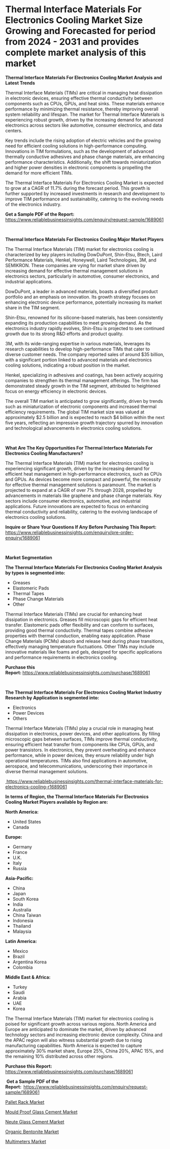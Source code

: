 <p><h1>Thermal Interface Materials For Electronics Cooling Market Size Growing and Forecasted for period from 2024 - 2031 and provides complete market analysis of this market</h1></p><p><strong>Thermal Interface Materials For Electronics Cooling Market Analysis and Latest Trends</strong></p>
<p><p>Thermal Interface Materials (TIMs) are critical in managing heat dissipation in electronic devices, ensuring effective thermal conductivity between components such as CPUs, GPUs, and heat sinks. These materials enhance performance by minimizing thermal resistance, thereby improving overall system reliability and lifespan. The market for Thermal Interface Materials is experiencing robust growth, driven by the increasing demand for advanced electronics across sectors like automotive, consumer electronics, and data centers.</p><p>Key trends include the rising adoption of electric vehicles and the growing need for efficient cooling solutions in high-performance computing. Innovations in TIM formulations, such as the development of advanced thermally conductive adhesives and phase change materials, are enhancing performance characteristics. Additionally, the shift towards miniaturization and higher power densities in electronic components is propelling the demand for more efficient TIMs.</p><p>The Thermal Interface Materials For Electronics Cooling Market is expected to grow at a CAGR of 11.7% during the forecast period. This growth is further supported by increased investments in research and development to improve TIM performance and sustainability, catering to the evolving needs of the electronics industry.</p></p>
<p><strong>Get a Sample PDF of the Report:&nbsp;</strong> <a href="https://www.reliablebusinessinsights.com/enquiry/request-sample/1689061?utm_campaign=63&utm_medium=2&utm_source=Github&utm_content=ia&utm_term=17102024&utm_id=thermal-interface-materials-for-electronics-cooling">https://www.reliablebusinessinsights.com/enquiry/request-sample/1689061</a></p>
<p>&nbsp;</p>
<p><strong>Thermal Interface Materials For Electronics Cooling Major Market Players</strong></p>
<p><p>The Thermal Interface Materials (TIM) market for electronics cooling is characterized by key players including DowDuPont, Shin-Etsu, Btech, Laird Performance Materials, Henkel, Honeywell, Laird Technologies, 3M, and SEMIKRON. These companies are vying for market share driven by increasing demand for effective thermal management solutions in electronics sectors, particularly in automotive, consumer electronics, and industrial applications.</p><p>DowDuPont, a leader in advanced materials, boasts a diversified product portfolio and an emphasis on innovation. Its growth strategy focuses on enhancing electronic device performance, potentially increasing its market share in the TIM segment.</p><p>Shin-Etsu, renowned for its silicone-based materials, has been consistently expanding its production capabilities to meet growing demand. As the electronics industry rapidly evolves, Shin-Etsu is projected to see continued growth due to its strong R&D efforts and product quality.</p><p>3M, with its wide-ranging expertise in various materials, leverages its research capabilities to develop high-performance TIMs that cater to diverse customer needs. The company reported sales of around $35 billion, with a significant portion linked to advanced materials and electronics cooling solutions, indicating a robust position in the market.</p><p>Henkel, specializing in adhesives and coatings, has been actively acquiring companies to strengthen its thermal management offerings. The firm has demonstrated steady growth in the TIM segment, attributed to heightened focus on energy efficiency in electronic devices.</p><p>The overall TIM market is anticipated to grow significantly, driven by trends such as miniaturization of electronic components and increased thermal efficiency requirements. The global TIM market size was valued at approximately $2.5 billion and is expected to reach $4 billion within the next five years, reflecting an impressive growth trajectory spurred by innovation and technological advancements in electronics cooling solutions.</p></p>
<p>&nbsp;</p>
<p><strong>What Are The Key Opportunities For Thermal Interface Materials For Electronics Cooling Manufacturers?</strong></p>
<p><p>The Thermal Interface Materials (TIM) market for electronics cooling is experiencing significant growth, driven by the increasing demand for efficient heat management in high-performance electronics, such as CPUs and GPUs. As devices become more compact and powerful, the necessity for effective thermal management solutions is paramount. The market is projected to expand at a CAGR of over 7% through 2028, propelled by advancements in materials like graphene and phase change materials. Key sectors include consumer electronics, automotive, and industrial applications. Future innovations are expected to focus on enhancing thermal conductivity and reliability, catering to the evolving landscape of electronics cooling solutions.</p></p>
<p><strong>Inquire or Share Your Questions If Any Before Purchasing This Report:</strong> <a href="https://www.reliablebusinessinsights.com/enquiry/pre-order-enquiry/1689061?utm_campaign=63&utm_medium=2&utm_source=Github&utm_content=ia&utm_term=17102024&utm_id=thermal-interface-materials-for-electronics-cooling">https://www.reliablebusinessinsights.com/enquiry/pre-order-enquiry/1689061</a></p>
<p>&nbsp;</p>
<p><strong>Market Segmentation</strong></p>
<p><strong>The Thermal Interface Materials For Electronics Cooling Market Analysis by types is segmented into:</strong></p>
<p><ul><li>Greases</li><li>Elastomeric Pads</li><li>Thermal Tapes</li><li>Phase Change Materials</li><li>Other</li></ul></p>
<p><p>Thermal Interface Materials (TIMs) are crucial for enhancing heat dissipation in electronics. Greases fill microscopic gaps for efficient heat transfer. Elastomeric pads offer flexibility and can conform to surfaces, providing good thermal conductivity. Thermal tapes combine adhesive properties with thermal conduction, enabling easy application. Phase Change Materials (PCMs) absorb and release heat during phase transitions, effectively managing temperature fluctuations. Other TIMs may include innovative materials like foams and gels, designed for specific applications and performance requirements in electronics cooling.</p></p>
<p><strong>Purchase this Report:&nbsp;</strong><a href="https://www.reliablebusinessinsights.com/purchase/1689061?utm_campaign=63&utm_medium=2&utm_source=Github&utm_content=ia&utm_term=17102024&utm_id=thermal-interface-materials-for-electronics-cooling">https://www.reliablebusinessinsights.com/purchase/1689061</a></p>
<p>&nbsp;</p>
<p><strong>The Thermal Interface Materials For Electronics Cooling Market Industry Research by Application is segmented into:</strong></p>
<p><ul><li>Electronics</li><li>Power Devices</li><li>Others</li></ul></p>
<p><p>Thermal Interface Materials (TIMs) play a crucial role in managing heat dissipation in electronics, power devices, and other applications. By filling microscopic gaps between surfaces, TIMs improve thermal conductivity, ensuring efficient heat transfer from components like CPUs, GPUs, and power transistors. In electronics, they prevent overheating and enhance performance, while in power devices, they ensure reliability under high operational temperatures. TIMs also find applications in automotive, aerospace, and telecommunications, underscoring their importance in diverse thermal management solutions.</p></p>
<p><a href="https://www.reliablebusinessinsights.com/thermal-interface-materials-for-electronics-cooling-r1689061?utm_campaign=63&utm_medium=2&utm_source=Github&utm_content=ia&utm_term=17102024&utm_id=thermal-interface-materials-for-electronics-cooling">&nbsp;https://www.reliablebusinessinsights.com/thermal-interface-materials-for-electronics-cooling-r1689061</a></p>
<p><strong>In terms of Region, the Thermal Interface Materials For Electronics Cooling Market Players available by Region are:</strong></p>
<p>
    <p> <strong> North America: </strong>
        <ul>
            <li>United States</li>
            <li>Canada</li>
        </ul>
        </p> 
    <p> <strong> Europe: </strong>
        <ul>
            <li>Germany</li>
            <li>France</li>
            <li>U.K.</li>
            <li>Italy</li>
            <li>Russia</li>
        </ul>
        </p> 
    <p> <strong> Asia-Pacific: </strong>
        <ul>
            <li>China</li>
            <li>Japan</li>
            <li>South Korea</li>
            <li>India</li>
            <li>Australia</li>
            <li>China Taiwan</li>
            <li>Indonesia</li>
            <li>Thailand</li>
            <li>Malaysia</li>
        </ul>
        </p> 
    <p> <strong> Latin America: </strong>
        <ul>
            <li>Mexico</li>
            <li>Brazil</li>
            <li>Argentina Korea</li>
            <li>Colombia</li>
        </ul>
        </p> 
    <p> <strong> Middle East & Africa: </strong>
        <ul>
            <li>Turkey</li>
            <li>Saudi</li>
            <li>Arabia</li>
            <li>UAE</li>
            <li>Korea</li>
        </ul>
    </p>
    </p>
<p><p>The Thermal Interface Materials (TIM) market for electronics cooling is poised for significant growth across various regions. North America and Europe are anticipated to dominate the market, driven by advanced technology sectors and increasing electronic device complexity. China and the APAC region will also witness substantial growth due to rising manufacturing capabilities. North America is expected to capture approximately 30% market share, Europe 25%, China 20%, APAC 15%, and the remaining 10% distributed across other regions.</p></p>
<p><strong>Purchase this Report: </strong><a href="https://www.reliablebusinessinsights.com/purchase/1689061?utm_campaign=63&utm_medium=2&utm_source=Github&utm_content=ia&utm_term=17102024&utm_id=thermal-interface-materials-for-electronics-cooling">https://www.reliablebusinessinsights.com/purchase/1689061</a></p>
<p>&nbsp;<strong>Get a Sample PDF of the Report:&nbsp;&nbsp;</strong><a href="https://www.reliablebusinessinsights.com/enquiry/request-sample/1689061?utm_campaign=63&utm_medium=2&utm_source=Github&utm_content=ia&utm_term=17102024&utm_id=thermal-interface-materials-for-electronics-cooling">https://www.reliablebusinessinsights.com/enquiry/request-sample/1689061</a></p>
<p><strong></strong></p>
<p><p><a href="https://issuu.com/reportprime-2/docs/pallet-rack-market-size-2030.pptx_2b905cd7ec977a?utm_campaign=63&utm_medium=2&utm_source=Github&utm_content=ia&utm_term=17102024&utm_id=thermal-interface-materials-for-electronics-cooling">Pallet Rack Market</a></p><p><a href="https://github.com/maq4brod/Market-Research-Report-List-1/blob/main/mould-proof-glass-cement-market.md?utm_campaign=63&utm_medium=2&utm_source=Github&utm_content=ia&utm_term=17102024&utm_id=thermal-interface-materials-for-electronics-cooling">Mould Proof Glass Cement Market</a></p><p><a href="https://github.com/rovj3gerson/Market-Research-Report-List-1/blob/main/neute-glass-cement-market.md?utm_campaign=63&utm_medium=2&utm_source=Github&utm_content=ia&utm_term=17102024&utm_id=thermal-interface-materials-for-electronics-cooling">Neute Glass Cement Market</a></p><p><a href="https://www.linkedin.com/pulse/organic-bentonite-market-global-share-ranking-overall-sales-durpf?utm_campaign=63&utm_medium=2&utm_source=Github&utm_content=ia&utm_term=17102024&utm_id=thermal-interface-materials-for-electronics-cooling">Organic Bentonite Market</a></p><p><a href="https://issuu.com/reportprime-2/docs/multimeters-market-size-2030.pptx_ee25c5bc2573c1?utm_campaign=63&utm_medium=2&utm_source=Github&utm_content=ia&utm_term=17102024&utm_id=thermal-interface-materials-for-electronics-cooling">Multimeters Market</a></p></p>